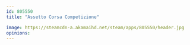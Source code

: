 ```yaml
---
id: 805550
title: "Assetto Corsa Competizione"

image: https://steamcdn-a.akamaihd.net/steam/apps/805550/header.jpg
opinions:
---
```

